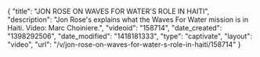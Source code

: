 {
    "title": "JON ROSE ON WAVES FOR WATER'S ROLE IN HAITI",
    "description": "Jon Rose's explains what the Waves For Water mission is in Haiti. Video: Marc Choiniere.",
    "videoid": "158714",
    "date_created": "1398292506",
    "date_modified": "1418181333",
    "type": "captivate",
    "layout": "video",
    "url": "\/v\/jon-rose-on-waves-for-water-s-role-in-haiti\/158714"
}